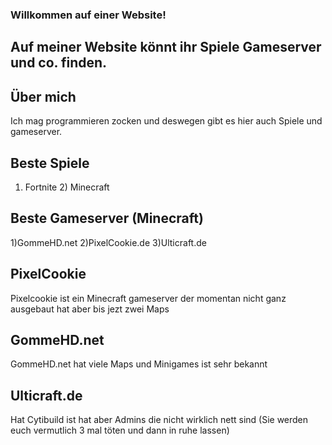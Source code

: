 ### Willkommen auf einer Website!


## Auf meiner Website könnt ihr Spiele Gameserver und co. finden.


## Über mich
 Ich mag programmieren zocken und deswegen gibt es hier auch Spiele und gameserver.


## Beste Spiele
 1) Fortnite 2) Minecraft


## Beste Gameserver (Minecraft)
 1)GommeHD.net 2)PixelCookie.de 3)Ulticraft.de

## PixelCookie
 Pixelcookie ist ein Minecraft gameserver der momentan nicht ganz ausgebaut hat aber bis jezt zwei Maps
 
## GommeHD.net
 GommeHD.net hat viele Maps und Minigames ist sehr bekannt
 
## Ulticraft.de 
Hat Cytibuild ist hat aber Admins die nicht wirklich nett sind (Sie werden euch vermutlich 3 mal töten und dann in 
ruhe lassen)



